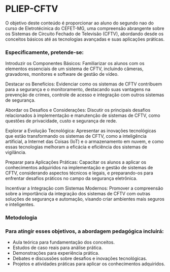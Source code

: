 # PLIEP-CFTV

O objetivo deste conteúdo é proporcionar ao aluno do segundo nao do curso de Eletrotécinica do CEFET-MG, uma compreensão abrangente sobre os Sistemas de Circuito Fechado de Televisão (CFTV), abordando desde os conceitos básicos até as tecnologias avançadas e suas aplicações práticas.

### Especificamente, pretende-se:

Introduzir os Componentes Básicos: Familiarizar os alunos com os elementos essenciais de um sistema de CFTV, incluindo câmeras, gravadores, monitores e software de gestão de vídeo.

Destacar os Benefícios: Evidenciar como os sistemas de CFTV contribuem para a segurança e o monitoramento, destacando suas vantagens na prevenção de crimes, controle de acesso e integração com outros sistemas de segurança.

Abordar os Desafios e Considerações: Discutir os principais desafios relacionados à implementação e manutenção de sistemas de CFTV, como questões de privacidade, custo e segurança de rede.

Explorar a Evolução Tecnológica: Apresentar as inovações tecnológicas que estão transformando os sistemas de CFTV, como a inteligência artificial, a Internet das Coisas (IoT) e o armazenamento em nuvem, e como essas tecnologias melhoram a eficácia e eficiência dos sistemas de vigilância.

Preparar para Aplicações Práticas: Capacitar os alunos a aplicar os conhecimentos adquiridos na implementação e gestão de sistemas de CFTV, considerando aspectos técnicos e legais, e preparando-os para enfrentar desafios práticos no campo da segurança eletrônica.

Incentivar a Integração com Sistemas Modernos: Promover a compreensão sobre a importância da integração dos sistemas de CFTV com outras soluções de segurança e automação, visando criar ambientes mais seguros e inteligentes.

### Metodologia

### Para atingir esses objetivos, a abordagem pedagógica incluirá:

* Aula teórica para fundamentação dos conceitos.
* Estudos de caso reais para análise prática.
* Demonstrações para experiência prática.
* Debates e discussões sobre desafios e inovações tecnológicas.
* Projetos e atividades práticas para aplicar os conhecimentos adquiridos.
